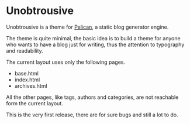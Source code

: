 # Unobtrousive

Unobtrousive is a theme for [Pelican](http://pelican.notmyidea.org/ "Pelican home"), a static blog generator engine.

The theme is quite minimal, the basic idea is to build a theme for anyone who wants to have a blog just for writing, thus the attention to typography and readability.


The current layout uses only the following pages.

- base.html
- index.html
- archives.html

All the other pages, like tags, authors and categories, are not reachable form the current layout.

This is the very first release, there are for sure bugs and still a lot to do.